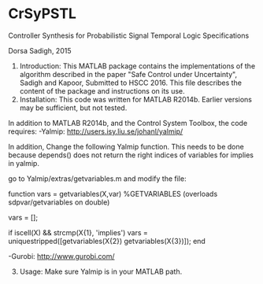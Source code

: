 # CrSyPSTL
Controller Synthesis for Probabilistic Signal Temporal Logic Specifications

Dorsa Sadigh, 2015

1. Introduction:
This MATLAB package contains the implementations of the algorithm described in the paper "Safe Control under Uncertainty", Sadigh and Kapoor, Submitted to HSCC 2016. This file describes the content of the package and instructions on its use.
2. Installation:
This code was written for MATLAB R2014b. Earlier versions may be sufficient, but not tested.

In addition to MATLAB R2014b, and the Control System Toolbox, the code requires:
-Yalmip: http://users.isy.liu.se/johanl/yalmip/

In addition, Change the following Yalmip function. This needs to be done because depends() does not return the right indices of variables for implies in yalmip.

go to Yalmip/extras/getvariables.m and modify the file:

function vars = getvariables(X,var)
%GETVARIABLES (overloads sdpvar/getvariables on double)

vars = [];

if iscell(X) && strcmp(X{1}, 'implies')
    vars = uniquestripped([getvariables(X{2}) getvariables(X{3})]);
end


-Gurobi: http://www.gurobi.com/

3. Usage:
Make sure Yalmip is in your MATLAB path.


